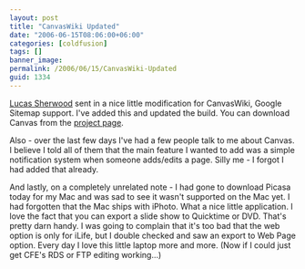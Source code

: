 ```yaml
---
layout: post
title: "CanvasWiki Updated"
date: "2006-06-15T08:06:00+06:00"
categories: [coldfusion]
tags: []
banner_image: 
permalink: /2006/06/15/CanvasWiki-Updated
guid: 1334
---
```


<a href="http://www.thebitbucket.net/weblog/">Lucas Sherwood</a> sent in a nice little modification for CanvasWiki, Google Sitemap support. I've added this and updated the build. You can download Canvas from the <a href="http://ray.camdenfamily.com/projects/canvas">project page</a>. 

Also - over the last few days I've had a few people talk to me about Canvas. I believe I told all of them that the main feature I wanted to add was a simple notification system when someone adds/edits a page. Silly me - I forgot I had added that already. 

And lastly, on a completely unrelated note - I had gone to download Picasa today for my Mac and was sad to see it wasn't supported on the Mac yet. I had forgotten that the Mac ships with iPhoto. What a nice little application. I love the fact that you can export a slide show to Quicktime or DVD. That's pretty darn handy. I was going to complain that it's too bad that the web option is only for iLife, but I double checked and saw an export to Web Page option. Every day I love this little laptop more and more. (Now if I could just get CFE's RDS or FTP editing working...)